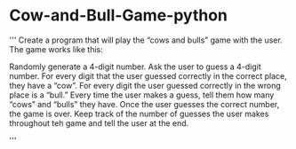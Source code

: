# Cow-and-Bull-Game-python

'''
Create a program that will play the “cows and bulls” game with the user. The game works like this:

Randomly generate a 4-digit number. Ask the user to guess a 4-digit number. For every digit that the user guessed correctly
in the correct place, they have a “cow”. For every digit the user guessed correctly in the wrong place is a “bull.” Every time 
the user makes a guess, tell them how many “cows” and “bulls” they have. Once the user guesses the correct number, the game is 
over. Keep track of the number of guesses the user makes throughout teh game and tell the user at the end.

'''
